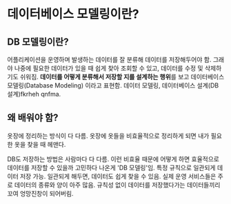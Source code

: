 # 데이터베이스 모델링이란?

## DB 모델링이란?

어플리케이션을 운영하며 발생하는 데이터를 잘 분류해 데이터를 저장해두어야 함. 그래야 나중에 필요한 데이터가 있을 때 쉽게 찾아 조회할 수 있고, 데이터를 수정 및 삭제하기도 쉬워짐.
**데이터를 어떻게 분류해서 저장할 지를 설계하는 행위**를 보고 데이터베이스 모델링(Database Modeling) 이라고 표현함. 데이터 모델링, 데이터베이스 설계(DB 설계)fkrheh qnfma.

## 왜 배워야 함?

옷장에 정리하는 방식이 다 다름. 옷장에 옷들을 비효율적으로 정리하게 되면 내가 필요한 옷을 찾을 때 헤맨다.

DB도 저장하는 방법은 사람마다 다 다름. 이런 비효율 때문에 어떻게 하면 효율적으로 데이터를 저장할 수 있을까 고민하다 나온게 'DB 모델링'임.
특정 규칙으로 일관되게 데이터 저장 가능. 일관되게 해두면, 데이터도 쉽게 찾을 수 있음. 실제 운영 서비스들은 주로 데이터의 종류와 양이 아주 많음. 규칙성 없이 데이터를 저장했다가는 데이터들끼리 꼬여 엉망진창이 되어버림.
